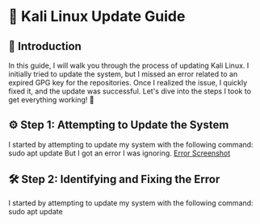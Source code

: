 # 🚀 Kali Linux Update Guide

## 📝 Introduction
In this guide, I will walk you through the process of updating Kali Linux. I initially tried to update the system, but I missed an error related to an expired GPG key for the repositories. Once I realized the issue, I quickly fixed it, and the update was successful. Let's dive into the steps I took to get everything working! 🔧

## ⚙️ Step 1: Attempting to Update the System
I started by attempting to update my system with the following command:
sudo apt update
But I got an error I was ignoring.
[Error Screenshot](ErrorListed.png)

## 🛠️ Step 2: Identifying and Fixing the Error
I started by attempting to update my system with the following command:
sudo apt update
